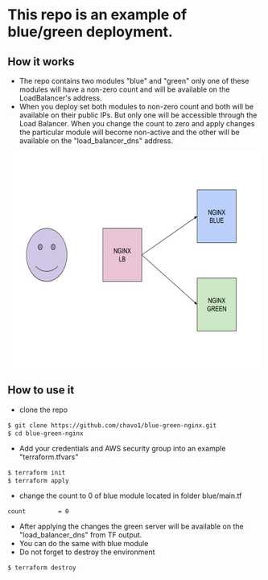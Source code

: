 # This repo is an example of blue/green deployment.

## How it works

- The repo contains two modules "blue" and "green" only one of these modules will have a non-zero count and will be available on the LoadBalancer's address. 
- When you deploy set both modules to non-zero count and both will be available on their public IPs. But only one will be accessible through the Load Balancer. When you change the count to zero and apply changes the particular module will become non-active and the other will be available on the "load_balancer_dns" address.

<img src="screenshot/example.png" width="646" height="429" />

## How to use it 

- clone the repo 
```
$ git clone https://github.com/chavo1/blue-green-nginx.git
$ cd blue-green-nginx
```
- Add your credentials and AWS security group into an example "terraform.tfvars"
```
$ terraform init
$ terraform apply
```
- change the count to 0 of blue module located in folder blue/main.tf
```
count         = 0
```
- After applying the changes the green server will be available on the "load_balancer_dns" from TF output.
- You can do the same with blue module
- Do not forget to destroy the environment
```
$ terraform destroy
```



